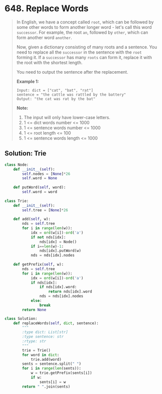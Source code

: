 # 648. Replace Words

> In English, we have a concept called `root`, which can be followed by some other words to form another longer word - let's call this word `successor`. For example, the root `an`, followed by `other`, which can form another word `another`.
>
> Now, given a dictionary consisting of many roots and a sentence. You need to replace all the `successor` in the sentence with the `root` forming it. If a `successor` has many `roots` can form it, replace it with the root with the shortest length.
>
> You need to output the sentence after the replacement.
>
> **Example 1:**  
>
>
> ```text
> Input: dict = ["cat", "bat", "rat"]
> sentence = "the cattle was rattled by the battery"
> Output: "the cat was rat by the bat"
> ```
>
> **Note:**  
>
>
> 1. The input will only have lower-case letters.
> 2. 1 &lt;= dict words number &lt;= 1000
> 3. 1 &lt;= sentence words number &lt;= 1000
> 4. 1 &lt;= root length &lt;= 100
> 5. 1 &lt;= sentence words length &lt;= 1000

## Solution: Trie

```python
class Node:        
    def __init__(self):
        self.nodes = [None]*26
        self.word = None
    
    def putWord(self, word):
        self.word = word
        
class Trie:
    def __init__(self):
        self.tree = [None]*26
    
    def add(self, w):
        nds = self.tree
        for i in range(len(w)):
            idx = ord(w[i])-ord('a')
            if not nds[idx]:
                nds[idx] = Node()
            if i==len(w)-1:
                nds[idx].putWord(w)
            nds = nds[idx].nodes
    
    def getPrefix(self, w):
        nds = self.tree
        for i in range(len(w)):
            idx = ord(w[i])-ord('a')
            if nds[idx]:
                if nds[idx].word:
                    return nds[idx].word
                nds = nds[idx].nodes
            else:
                break
        return None

class Solution:
    def replaceWords(self, dict, sentence):
        """
        :type dict: List[str]
        :type sentence: str
        :rtype: str
        """
        trie = Trie()
        for word in dict:
            trie.add(word)
        sents = sentence.split(" ")
        for i in range(len(sents)):
            w = trie.getPrefix(sents[i])
            if w:
                sents[i] = w
        return " ".join(sents)
```

